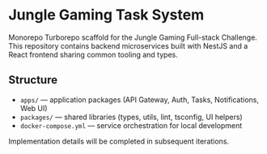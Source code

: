 # Jungle Gaming Task System

Monorepo Turborepo scaffold for the Jungle Gaming Full-stack Challenge. This repository contains backend microservices built with NestJS and a React frontend sharing common tooling and types.

## Structure

- `apps/` — application packages (API Gateway, Auth, Tasks, Notifications, Web UI)
- `packages/` — shared libraries (types, utils, lint, tsconfig, UI helpers)
- `docker-compose.yml` — service orchestration for local development

Implementation details will be completed in subsequent iterations.

